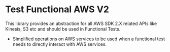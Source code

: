 # Test Functional AWS V2

This library provides an abstraction for all AWS SDK 2.X related APIs like Kinesis, S3 etc and should be used in Functional Tests.

 * Simplified operations on AWS services to be used when a functional test needs to directly interact with AWS services.

